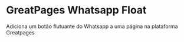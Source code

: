 # GreatPages Whatsapp Float
 Adiciona um botão flutuante do Whatsapp a uma página na plataforma Greatpages
